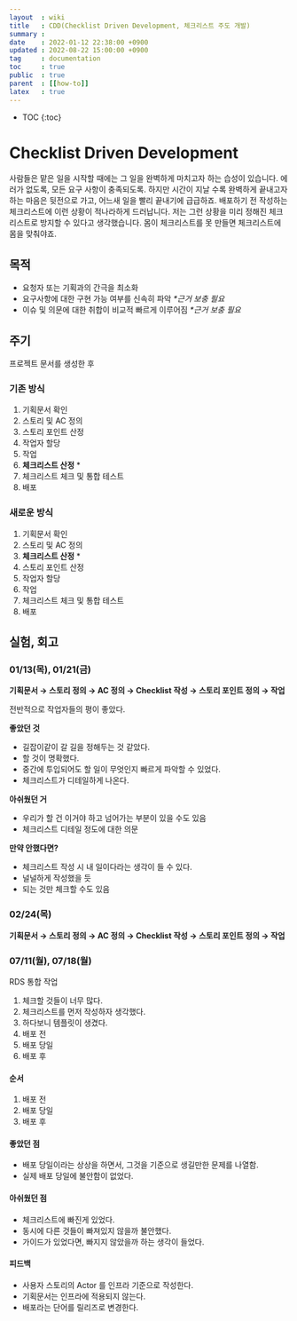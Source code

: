 ```yaml
---
layout  : wiki
title   : CDD(Checklist Driven Development, 체크리스트 주도 개발)
summary :
date    : 2022-01-12 22:38:00 +0900
updated : 2022-08-22 15:00:00 +0900
tag     : documentation
toc     : true
public  : true
parent  : [[how-to]]
latex   : true
---
```

* TOC
{:toc}

# Checklist Driven Development

사람들은 맡은 일을 시작할 때에는 그 일을 완벽하게 마치고자 하는 습성이 있습니다. 에러가 없도록, 모든 요구 사항이 충족되도록. 하지만 시간이 지날 수록 완벽하게 끝내고자 하는 마음은 뒷전으로 가고, 어느새 일을 빨리 끝내기에 급급하죠. 배포하기 전 작성하는 체크리스트에 이런 상황이 적나라하게 드러납니다.
저는 그런 상황을 미리 정해진 체크리스트로 방지할 수 있다고 생각했습니다. 몸이 체크리스트를 못 만들면 체크리스트에 몸을 맞춰야죠.

## 목적
- 요청자 또는 기획과의 간극을 최소화
- 요구사항에 대한 구현 가능 여부를 신속히 파악 _*근거 보충 필요_
- 이슈 및 의문에 대한 취합이 비교적 빠르게 이루어짐 _*근거 보충 필요_

## 주기
프로젝트 문서를 생성한 후

### 기존 방식
1. 기획문서 확인
2. 스토리 및 AC 정의
3. 스토리 포인트 산정
4. 작업자 할당
5. 작업
6. **체크리스트 산정** *
7. 체크리스트 체크 및 통합 테스트
8. 배포

### 새로운 방식
1. 기획문서 확인
2. 스토리 및 AC 정의
3. **체크리스트 산정** *
4. 스토리 포인트 산정
5. 작업자 할당
6. 작업
7. 체크리스트 체크 및 통합 테스트
8. 배포

## 실험, 회고
### 01/13(목), 01/21(금)

**기획문서 → 스토리 정의 → AC 정의 → Checklist 작성 → 스토리 포인트 정의 → 작업**

전반적으로 작업자들의 평이 좋았다.

**좋았던 것**
- 길잡이같이 갈 길을 정해두는 것 같았다.
- 할 것이 명확했다.
- 중간에 투입되어도 할 일이 무엇인지 빠르게 파악할 수 있었다.
- 체크리스트가 디테일하게 나온다.

**아쉬웠던 거**
- 우리가 할 건 이거야 하고 넘어가는 부분이 있을 수도 있음
- 체크리스트 디테일 정도에 대한 의문

**만약 안했다면?**
- 체크리스트 작성 시 내 일이다라는 생각이 들 수 있다.
- 널널하게 작성했을 듯
- 되는 것만 체크할 수도 있음

### 02/24(목)

**기획문서 → 스토리 정의 → AC 정의 → Checklist 작성 → 스토리 포인트 정의 → 작업**

### 07/11(월), 07/18(월)

RDS 통합 작업
1. 체크할 것들이 너무 많다.
2. 체크리스트를 먼저 작성하자 생각했다.
3. 하다보니 템플릿이 생겼다.
  1. 배포 전
  2. 배포 당일
  3. 배포 후

#### 순서

1. 배포 전
2. 배포 당일
3. 배포 후

#### 좋았던 점

- 배포 당일이라는 상상을 하면서, 그것을 기준으로 생길만한 문제를 나열함.
- 실제 배포 당일에 불안함이 없었다.

#### 아쉬웠던 점

- 체크리스트에 빠진게 있었다.
- 동시에 다른 것들이 빠져있지 않을까 불안했다.
- 가이드가 있었다면, 빠지지 않았을까 하는 생각이 들었다.

#### 피드백

- 사용자 스토리의 Actor 를 인프라 기준으로 작성한다.
- 기획문서는 인프라에 적용되지 않는다.
- 배포라는 단어를 릴리즈로 변경한다.
